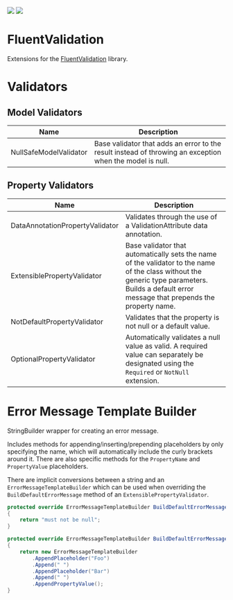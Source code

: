 ![](https://img.shields.io/github/license/Woody230/CSharpExtensions)
[![](https://img.shields.io/nuget/v/Woody230.FluentValidation)](https://www.nuget.org/packages/Woody230.FluentValidation)

# FluentValidation

Extensions for the [FluentValidation](https://github.com/FluentValidation/FluentValidation) library.

# Validators

## Model Validators

| Name | Description | 
| --- | --- |
| NullSafeModelValidator | Base validator that adds an error to the result instead of throwing an exception when the model is null. |

## Property Validators
| Name | Description | 
| --- | --- |
| DataAnnotationPropertyValidator | Validates through the use of a ValidationAttribute data annotation. |
| ExtensiblePropertyValidator | Base validator that automatically sets the name of the validator to the name of the class without the generic type parameters. Builds a default error message that prepends the property name. |
| NotDefaultPropertyValidator | Validates that the property is not null or a default value. |
| OptionalPropertyValidator | Automatically validates a null value as valid. A required value can separately be designated using the `Required` or `NotNull` extension. |


# Error Message Template Builder
StringBuilder wrapper for creating an error message.

Includes methods for appending/inserting/prepending placeholders by only specifying the name, which will automatically include the curly brackets around it.
There are also specific methods for the `PropertyName` and `PropertyValue` placeholders.

There are implicit conversions between a string and an `ErrorMessageTemplateBuilder` which can be used when overriding the `BuildDefaultErrorMessage` method of an `ExtensiblePropertyValidator`.
```c#
protected override ErrorMessageTemplateBuilder BuildDefaultErrorMessage(string errorCode)
{
    return "must not be null";
}

protected override ErrorMessageTemplateBuilder BuildDefaultErrorMessage(string errorCode)
{
    return new ErrorMessageTemplateBuilder
        .AppendPlaceholder("Foo")
        .Append(" ")
        .AppendPlaceholder("Bar")
        .Append(" ")
        .AppendPropertyValue();
}
```
